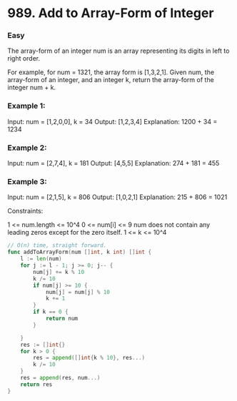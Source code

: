 # 989. Add to Array-Form of Integer

### Easy

The array-form of an integer num is an array representing its digits in left to right order.

For example, for num = 1321, the array form is [1,3,2,1].
Given num, the array-form of an integer, and an integer k, return the array-form of the integer num + k.

### Example 1:

Input: num = [1,2,0,0], k = 34
Output: [1,2,3,4]
Explanation: 1200 + 34 = 1234

### Example 2:

Input: num = [2,7,4], k = 181
Output: [4,5,5]
Explanation: 274 + 181 = 455

### Example 3:

Input: num = [2,1,5], k = 806
Output: [1,0,2,1]
Explanation: 215 + 806 = 1021

Constraints:

1 <= num.length <= 10^4
0 <= num[i] <= 9
num does not contain any leading zeros except for the zero itself.
1 <= k <= 10^4

```go
// O(n) time, straight forward.
func addToArrayForm(num []int, k int) []int {
	l := len(num)
	for j := l - 1; j >= 0; j-- {
		num[j] += k % 10
		k /= 10
		if num[j] >= 10 {
			num[j] = num[j] % 10
			k += 1
		}
		if k == 0 {
			return num
		}

	}
	res := []int{}
	for k > 0 {
		res = append([]int{k % 10}, res...)
		k /= 10
	}
	res = append(res, num...)
	return res
}
```